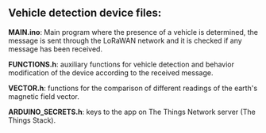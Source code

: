 ## Vehicle detection device files:
**MAIN.ino**: Main program where the presence of a vehicle is determined, the message is sent through the LoRaWAN network and it is checked if any message has been received.

**FUNCTIONS.h**: auxiliary functions for vehicle detection and behavior modification of the device according to the received message.

**VECTOR.h**: functions for the comparison of different readings of the earth's magnetic field vector.

**ARDUINO_SECRETS.h**: keys to the app on The Things Network server (The Things Stack).
